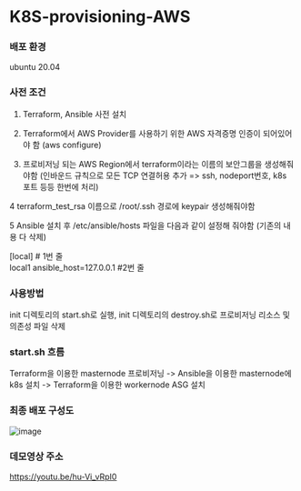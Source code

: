 # K8S-provisioning-AWS

### 배포 환경
  
  ubuntu 20.04
  
### 사전 조건

1. Terraform, Ansible 사전 설치

2. Terraform에서 AWS Provider를 사용하기 위한 AWS 자격증명 인증이 되어있어야 함 (aws configure)

3. 프로비저닝 되는 AWS Region에서 terraform이라는 이름의 보안그룹을 생성해줘야함 (인바운드 규칙으로 모든 TCP 연결허용 추가 => ssh, nodeport번호, k8s 포트 등등 한번에 처리)

4 terraform_test_rsa 이름으로 /root/.ssh 경로에 keypair 생성해줘야함

5 Ansible 설치 후 /etc/ansible/hosts 파일을 다음과 같이 설정해 줘야함 (기존의 내용 다 삭제)

[local] # 1번 줄  
local1 ansible_host=127.0.0.1 #2번 줄


### 사용방법
init 디렉토리의 start.sh로 실행, init 디렉토리의 destroy.sh로 프로비저닝 리소스 및 의존성 파일 삭제

### start.sh 흐름

 Terraform을 이용한 masternode 프로비저닝 -> Ansible을 이용한 masternode에 k8s 설치 -> Terraform을 이용한 workernode ASG 설치 


### 최종 배포 구성도

![image](https://user-images.githubusercontent.com/77333310/208241680-f0ab847f-6314-40da-8fe6-a44f8aeb0eac.png)

### 데모영상 주소

https://youtu.be/hu-Vi_vRpI0

